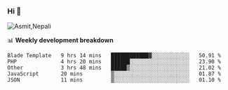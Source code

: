 ### Hi 👋

![Asmit,Nepali](https://media.giphy.com/media/L8K62iTDkzGX6/giphy.gif)
<!--
**asmit99nepali/asmit99nepali** is a ✨ _special_ ✨ repository because its `README.md` (this file) appears on your GitHub profile.

Here are some ideas to get you started:

- 🔭 I’m currently working on ...
- 🌱 I’m currently learning ...
- 👯 I’m looking to collaborate on ...
- 🤔 I’m looking for help with ...
- 💬 Ask me about ...
- 📫 How to reach me: ...
- 😄 Pronouns: ...
- ⚡ Fun fact: ...
-->


📊 **Weekly development breakdown**
<!--START_SECTION:waka-->

```text
Blade Template   9 hrs 14 mins   ████████████▓░░░░░░░░░░░░   50.91 %
PHP              4 hrs 20 mins   ██████░░░░░░░░░░░░░░░░░░░   23.90 %
Other            3 hrs 48 mins   █████▒░░░░░░░░░░░░░░░░░░░   21.02 %
JavaScript       20 mins         ▒░░░░░░░░░░░░░░░░░░░░░░░░   01.87 %
JSON             11 mins         ▒░░░░░░░░░░░░░░░░░░░░░░░░   01.10 %
```

<!--END_SECTION:waka-->

